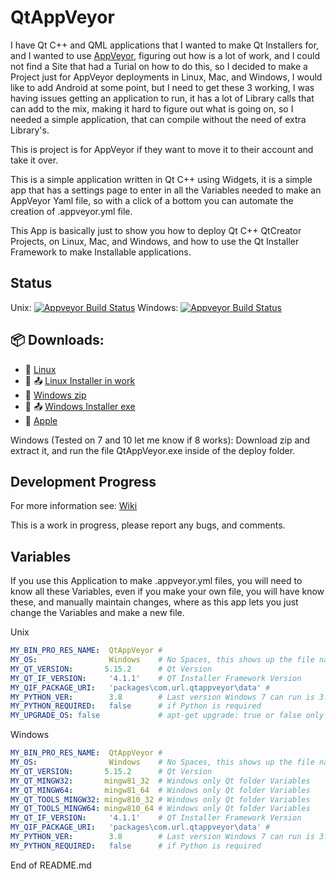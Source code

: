 # QtAppVeyor

I have Qt C++ and QML applications that I wanted to make Qt Installers for, 
and I wanted to use [AppVeyor](https://appveyor.com),
figuring out how is a lot of work, and I could not find a Site that had a Turial on how to do this,
so I decided to make a Project just for AppVeyor deployments in Linux, Mac, and Windows,
I would like to add Android at some point, but I need to get these 3 working,
I was having issues getting an application to run, it has a lot of Library calls that can add to the mix,
making it hard to figure out what is going on, so I needed a simple application,
that can compile without the need of extra Library's.

This is project is for AppVeyor if they want to move it to their account and take it over.

This is a simple application written in Qt C++ using Widgets, 
it is a simple app that has a settings page to enter in all the Variables needed to make an AppVeyor Yaml file,
so with a click of a bottom you can automate the creation of .appveyor.yml file.

This App is basically just to show you how to deploy Qt C++ QtCreator Projects,
on Linux, Mac, and Windows,
and how to use the Qt Installer Framework to make Installable applications.


## Status
Unix: [![Appveyor Build Status](https://ci.appveyor.com/api/projects/status/j7htumuwfx31elf6?svg=true)](https://ci.appveyor.com/project/Light-Wizzard/QtAppVeyor)
Windows: [![Appveyor Build Status](https://ci.appveyor.com/api/projects/status/j7htumuwfx31elf6?svg=true)](https://ci.appveyor.com/project/Light-Wizzard/QtAppVeyor)

## :package: **Downloads:**
 - :penguin: [Linux](https://github.com/Light-Wizzard/QtAppVeyor/releases/download/continuous/QtAppVeyor-x86_64.AppImage)
 - :penguin: :outbox_tray: [Linux Installer in work](https://github.com/Light-Wizzard/QtAppVeyor/releases/download/continuous/QtAppVeyor-Linux-Installer)
 - :office: [Windows zip](https://github.com/Light-Wizzard/QtAppVeyor/releases/download/continuous/GalaxyCalculator2-Windows.zip)
 - :office: :outbox_tray: [Windows Installer exe](https://github.com/Light-Wizzard/QtAppVeyor/releases/download/continuous/GalaxyCalculator2.exe)
 - :apple: [Apple](https://github.com/Light-Wizzard/QtAppVeyor/releases/download/continuous/QtAppVeyor.dmg)


Windows (Tested on 7 and 10 let me know if 8 works): Download zip and extract it, 
and run the file QtAppVeyor.exe inside of the deploy folder.


## Development Progress


For more information see: [Wiki](https://github.com/Light-Wizzard/QtAppVeyor/wiki)

This is a work in progress, please report any bugs, and comments.

## Variables

If you use this Application to make .appveyor.yml files, 
you will need to know all these Variables,
even if you make your own file, you will have know these,
and manually maintain changes,
where as this app lets you just change the Variables and make a new file.

Unix
```yaml
MY_BIN_PRO_RES_NAME:  QtAppVeyor #
MY_OS:                Windows    # No Spaces, this shows up the file name, project-os-configuration-plateform format
MY_QT_VERSION:       5.15.2      # Qt Version
MY_QT_IF_VERSION:     '4.1.1'    # QT Installer Framework Version
MY_QIF_PACKAGE_URI:   'packages\com.url.qtappveyor\data' #
MY_PYTHON_VER:        3.8        # Last version Windows 7 can run is 3.8.x
MY_PYTHON_REQUIRED:   false      # if Python is required
MY_UPGRADE_OS: false             # apt-get upgrade: true or false only
```

Windows 

```yaml
MY_BIN_PRO_RES_NAME:  QtAppVeyor #
MY_OS:                Windows    # No Spaces, this shows up the file name, project-os-configuration-plateform format
MY_QT_VERSION:       5.15.2      # Qt Version
MY_QT_MINGW32:       mingw81_32  # Windows only Qt folder Variables
MY_QT_MINGW64:       mingw81_64  # Windows only Qt folder Variables
MY_QT_TOOLS_MINGW32: mingw810_32 # Windows only Qt folder Variables
MY_QT_TOOLS_MINGW64: mingw810_64 # Windows only Qt folder Variables
MY_QT_IF_VERSION:     '4.1.1'    # QT Installer Framework Version
MY_QIF_PACKAGE_URI:   'packages\com.url.qtappveyor\data' #
MY_PYTHON_VER:        3.8        # Last version Windows 7 can run is 3.8.x
MY_PYTHON_REQUIRED:   false      # if Python is required
```

End of README.md
